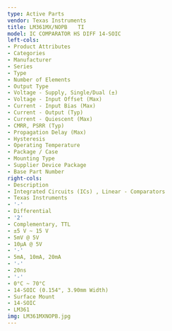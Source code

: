 ```yaml
---
type: Active Parts
vendor: Texas Instruments
title: LM361MX/NOPB　　TI
model: IC COMPARATOR HS DIFF 14-SOIC
left-cols:
- Product Attributes
- Categories
- Manufacturer
- Series
- Type
- Number of Elements
- Output Type
- Voltage - Supply, Single/Dual (±)
- Voltage - Input Offset (Max)
- Current - Input Bias (Max)
- Current - Output (Typ)
- Current - Quiescent (Max)
- CMRR, PSRR (Typ)
- Propagation Delay (Max)
- Hysteresis
- Operating Temperature
- Package / Case
- Mounting Type
- Supplier Device Package
- Base Part Number
right-cols:
- Description
- Integrated Circuits (ICs) , Linear - Comparators
- Texas Instruments
- '-'
- Differential
- '2'
- Complementary, TTL
- ±5 V ~ 15 V
- 5mV @ 5V
- 10µA @ 5V
- '-'
- 5mA, 10mA, 20mA
- '-'
- 20ns
- '-'
- 0°C ~ 70°C
- 14-SOIC (0.154", 3.90mm Width)
- Surface Mount
- 14-SOIC
- LM361
img: LM361MXNOPB.jpg
---
```

